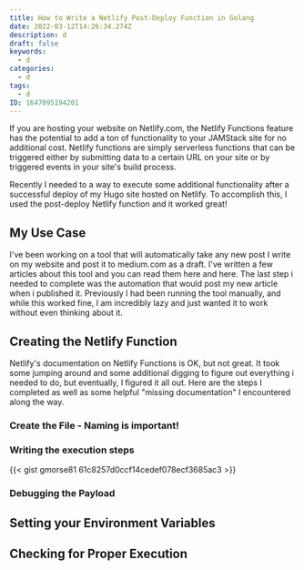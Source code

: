 ```yaml
---
title: How to Write a Netlify Post-Deploy Function in Golang
date: 2022-03-12T14:26:34.274Z
description: d
draft: false
keywords:
  - d
categories:
  - d
tags:
  - d
ID: 1647095194201
---
```

If you are hosting your website on Netlify.com, the Netlify Functions feature has the potential to add a ton of functionality to your JAMStack site for no additional cost. Netlify functions are simply serverless functions that can be triggered either by submitting data to a certain URL on your site or by triggered events in your site's build process. 

Recently I needed to a way to execute some additional functionality after a successful deploy of my Hugo site hosted on Netlify. To accomplish this, I used the post-deploy Netlify function and it worked great!

## My Use Case

I've been working on a tool that will automatically take any new post I write on my website and post it to medium.com as a draft. I've written a few articles about this tool and you can read them here and here. The last step i needed to complete was the automation that would post my new article when i published it. Previously I had been running the tool manually, and while this worked fine, I am incredibly lazy and just wanted it to work without even thinking about it. 

## Creating the Netlify Function

Netlify's documentation on Netlify Functions is OK, but not great. It took some jumping around and some additional digging to figure out everything i needed to do, but eventually, I figured it all out. Here are the steps I completed as well as some helpful "missing documentation" I encountered along the way. 

### Create the File - Naming is important!

### Writing the execution steps

{{< gist gmorse81 61c8257d0ccf14cedef078ecf3685ac3 >}}

### Debugging the Payload

## Setting your Environment Variables

## Checking for Proper Execution